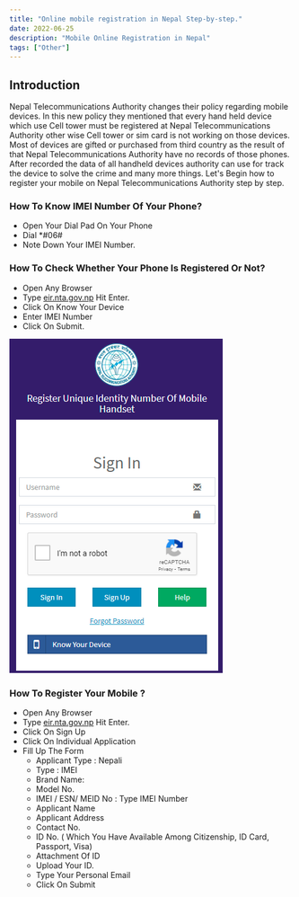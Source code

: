 ```yaml
---
title: "Online mobile registration in Nepal Step-by-step."
date: 2022-06-25
description: "Mobile Online Registration in Nepal"
tags: ["Other"]
---
```

## Introduction

Nepal Telecommunications Authority changes their policy regarding mobile devices. In this new policy they mentioned that every hand held device which use Cell tower must be registered at Nepal Telecommunications Authority other wise Cell tower or sim card is not working on those devices. Most of devices are gifted or purchased from third country as the result of that Nepal Telecommunications Authority have no records of those phones. After recorded the data of all handheld devices authority can use for track the device to solve the crime and many more things. Let's Begin how to register your mobile on Nepal Telecommunications Authority step by step.

### How To Know IMEI Number Of Your Phone?
- Open Your Dial Pad On Your Phone
- Dial *#06#
- Note Down Your IMEI Number.

### How To Check Whether Your Phone Is Registered Or Not?
- Open Any Browser
- Type [eir.nta.gov.np](https://eir.nta.gov.np/) Hit Enter.
- Click On Know Your Device
- Enter IMEI Number
- Click On Submit.

<img class="NTA" src="img/NTA.png"/>

### How To Register Your Mobile ?
- Open Any Browser
- Type [eir.nta.gov.np](https://eir.nta.gov.np/) Hit Enter.
- Click On Sign Up
- Click On Individual Application
- Fill Up The Form
    - Applicant Type : Nepali
    - Type : IMEI
    - Brand Name: 
    - Model No.
    - IMEI / ESN/ MEID No : Type IMEI Number
    - Applicant Name
    - Applicant Address
    - Contact No.
    - ID No. ( Which You Have Available Among Citizenship, ID Card, Passport, Visa)
    - Attachment Of ID
    - Upload Your ID.
    - Type Your Personal Email
    - Click On Submit